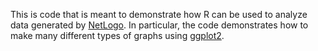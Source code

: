 This is code that is meant to demonstrate how R can be used to analyze data generated by <a href="http://ccl.northwestern.edu/netlogo/">NetLogo</a>.  In particular, the code demonstrates how to make many different types of graphs using <a href="http://docs.ggplot2.org/current/">ggplot2</a>.
